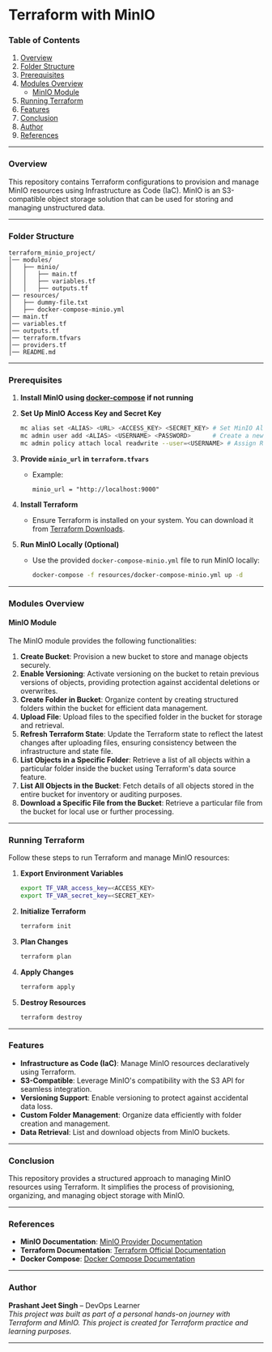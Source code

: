 # Terraform with MinIO

### Table of Contents
1. [Overview](#overview)
2. [Folder Structure](#folder-structure)
3. [Prerequisites](#prerequisites)
4. [Modules Overview](#modules-overview)
    - [MinIO Module](#minio-module)
5. [Running Terraform](#running-terraform)
6. [Features](#features)
7. [Conclusion](#conclusion)
8. [Author](#author)
9. [References](#references)

---

### Overview
This repository contains Terraform configurations to provision and manage MinIO resources using Infrastructure as Code (IaC). MinIO is an S3-compatible object storage solution that can be used for storing and managing unstructured data.

---

### Folder Structure
```
terraform_minio_project/
│── modules/
│   ├── minio/
│   │   ├── main.tf
│   │   ├── variables.tf
│   │   ├── outputs.tf
│── resources/
│   ├── dummy-file.txt
│   ├── docker-compose-minio.yml
│── main.tf
│── variables.tf
│── outputs.tf
│── terraform.tfvars
│── providers.tf
│── README.md
```

---

### Prerequisites
1. **Install MinIO using [docker-compose](resources/docker-compose-minio.yml) if not running**

2. **Set Up MinIO Access Key and Secret Key**
    ```sh
    mc alias set <ALIAS> <URL> <ACCESS_KEY> <SECRET_KEY> # Set MinIO Alias
    mc admin user add <ALIAS> <USERNAME> <PASSWORD>      # Create a new user with a password
    mc admin policy attach local readwrite --user=<USERNAME> # Assign Read/Write Policy
    ```

3. **Provide `minio_url` in `terraform.tfvars`**
    - Example:
      ```hcl
      minio_url = "http://localhost:9000"
      ```

4. **Install Terraform**
    - Ensure Terraform is installed on your system. You can download it from [Terraform Downloads](https://www.terraform.io/downloads).

5. **Run MinIO Locally (Optional)**
    - Use the provided `docker-compose-minio.yml` file to run MinIO locally:
      ```sh
      docker-compose -f resources/docker-compose-minio.yml up -d
      ```

---

### Modules Overview

#### **MinIO Module**
The MinIO module provides the following functionalities:

1. **Create Bucket**: Provision a new bucket to store and manage objects securely.
2. **Enable Versioning**: Activate versioning on the bucket to retain previous versions of objects, providing protection against accidental deletions or overwrites.
3. **Create Folder in Bucket**: Organize content by creating structured folders within the bucket for efficient data management.
4. **Upload File**: Upload files to the specified folder in the bucket for storage and retrieval.
5. **Refresh Terraform State**: Update the Terraform state to reflect the latest changes after uploading files, ensuring consistency between the infrastructure and state file.
6. **List Objects in a Specific Folder**: Retrieve a list of all objects within a particular folder inside the bucket using Terraform's data source feature.
7. **List All Objects in the Bucket**: Fetch details of all objects stored in the entire bucket for inventory or auditing purposes.
8. **Download a Specific File from the Bucket**: Retrieve a particular file from the bucket for local use or further processing.

---

### Running Terraform
Follow these steps to run Terraform and manage MinIO resources:

1. **Export Environment Variables**
    ```sh
    export TF_VAR_access_key=<ACCESS_KEY>
    export TF_VAR_secret_key=<SECRET_KEY>
    ```

2. **Initialize Terraform**
    ```sh
    terraform init
    ```

3. **Plan Changes**
    ```sh
    terraform plan
    ```

4. **Apply Changes**
    ```sh
    terraform apply
    ```

5. **Destroy Resources**
    ```sh
    terraform destroy
    ```

---

### Features
- **Infrastructure as Code (IaC)**: Manage MinIO resources declaratively using Terraform.
- **S3-Compatible**: Leverage MinIO's compatibility with the S3 API for seamless integration.
- **Versioning Support**: Enable versioning to protect against accidental data loss.
- **Custom Folder Management**: Organize data efficiently with folder creation and management.
- **Data Retrieval**: List and download objects from MinIO buckets.

---

### Conclusion
This repository provides a structured approach to managing MinIO resources using Terraform. It simplifies the process of provisioning, organizing, and managing object storage with MinIO.

---

### References
- **MinIO Documentation**: [MinIO Provider Documentation](https://registry.terraform.io/providers/aminueza/minio/latest/docs)
- **Terraform Documentation**: [Terraform Official Documentation](https://www.terraform.io/docs)
- **Docker Compose**: [Docker Compose Documentation](https://docs.docker.com/compose/)

---

### Author
**Prashant Jeet Singh** – DevOps Learner  
_This project was built as part of a personal hands-on journey with Terraform and MinIO. This project is created for Terraform practice and learning purposes._

---